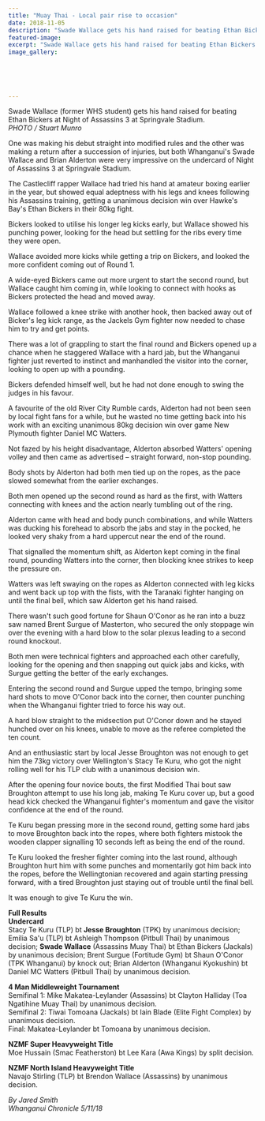 ```yaml
---
title: "Muay Thai - Local pair rise to occasion"
date: 2018-11-05
description: "Swade Wallace gets his hand raised for beating Ethan Bickers at Night of Assassins 3 at Springvale Stadium"
featured-image: 
excerpt: "Swade Wallace gets his hand raised for beating Ethan Bickers at Night of Assassins 3 at Springvale Stadium."
image_gallery:
    
    
    
    
    
---
```


<p><span>Swade Wallace (former WHS student) gets his hand raised for beating Ethan Bickers at Night of Assassins 3 at Springvale Stadium.</span><br /><em>PHOTO / Stuart Munro</em></p>
<p class="element element-paragraph">One was making his debut straight into modified rules and the other was making a return after a succession of injuries, but both Whanganui's Swade Wallace and Brian Alderton were very impressive on the undercard of Night of Assassins 3 at Springvale Stadium.</p>
<p class="element element-paragraph">The Castlecliff rapper Wallace had tried his hand at amateur boxing earlier in the year, but showed equal adeptness with his legs and knees following his Assassins training, getting a unanimous decision win over Hawke's Bay's Ethan Bickers in their 80kg fight.</p>
<p class="element element-paragraph">Bickers looked to utilise his longer leg kicks early, but Wallace showed his punching power, looking for the head but settling for the ribs every time they were open.</p>
<p class="element element-paragraph">Wallace avoided more kicks while getting a trip on Bickers, and looked the more confident coming out of Round 1.</p>
<p class="element element-paragraph">A wide-eyed Bickers came out more urgent to start the second round, but Wallace caught him coming in, while looking to connect with hooks as Bickers protected the head and moved away.</p>
<p class="element element-paragraph">Wallace followed a knee strike with another hook, then backed away out of Bicker's leg kick range, as the Jackels Gym fighter now needed to chase him to try and get points.</p>
<p class="element element-paragraph">There was a lot of grappling to start the final round and Bickers opened up a chance when he staggered Wallace with a hard jab, but the Whanganui fighter just reverted to instinct and manhandled the visitor into the corner, looking to open up with a pounding.</p>
<p class="element element-paragraph">Bickers defended himself well, but he had not done enough to swing the judges in his favour.</p>
<p class="element element-paragraph">A favourite of the old River City Rumble cards, Alderton had not been seen by local fight fans for a while, but he wasted no time getting back into his work with an exciting unanimous 80kg decision win over game New Plymouth fighter Daniel MC Watters.</p>
<p class="element element-paragraph">Not fazed by his height disadvantage, Alderton absorbed Watters' opening volley and then came as advertised &ndash; straight forward, non-stop pounding.</p>
<p class="element element-paragraph">Body shots by Alderton had both men tied up on the ropes, as the pace slowed somewhat from the earlier exchanges.</p>
<p class="element element-paragraph">Both men opened up the second round as hard as the first, with Watters connecting with knees and the action nearly tumbling out of the ring.</p>
<p class="element element-paragraph">Alderton came with head and body punch combinations, and while Watters was ducking his forehead to absorb the jabs and stay in the pocked, he looked very shaky from a hard uppercut near the end of the round.</p>
<p class="element element-paragraph">That signalled the momentum shift, as Alderton kept coming in the final round, pounding Watters into the corner, then blocking knee strikes to keep the pressure on.</p>
<p class="element element-paragraph">Watters was left swaying on the ropes as Alderton connected with leg kicks and went back up top with the fists, with the Taranaki fighter hanging on until the final bell, which saw Alderton get his hand raised.</p>
<p class="element element-paragraph">There wasn't such good fortune for Shaun O'Conor as he ran into a buzz saw named Brent Surgue of Masterton, who secured the only stoppage win over the evening with a hard blow to the solar plexus leading to a second round knockout.</p>
<p class="element element-paragraph">Both men were technical fighters and approached each other carefully, looking for the opening and then snapping out quick jabs and kicks, with Surgue getting the better of the early exchanges.</p>
<p class="element element-paragraph">Entering the second round and Surgue upped the tempo, bringing some hard shots to move O'Conor back into the corner, then counter punching when the Whanganui fighter tried to force his way out.</p>
<p class="element element-paragraph">A hard blow straight to the midsection put O'Conor down and he stayed hunched over on his knees, unable to move as the referee completed the ten count.</p>
<p class="element element-paragraph">And an enthusiastic start by local Jesse Broughton was not enough to get him the 73kg victory over Wellington's Stacy Te Kuru, who got the night rolling well for his TLP club with a unanimous decision win.</p>
<p class="element element-paragraph">After the opening four novice bouts, the first Modified Thai bout saw Broughton attempt to use his long jab, making Te Kuru cover up, but a good head kick checked the Whanganui fighter's momentum and gave the visitor confidence at the end of the round.</p>
<p class="element element-paragraph">Te Kuru began pressing more in the second round, getting some hard jabs to move Broughton back into the ropes, where both fighters mistook the wooden clapper signalling 10 seconds left as being the end of the round.</p>
<p class="element element-paragraph">Te Kuru looked the fresher fighter coming into the last round, although Broughton hurt him with some punches and momentarily got him back into the ropes, before the Wellingtonian recovered and again starting pressing forward, with a tired Broughton just staying out of trouble until the final bell.</p>
<p class="element element-paragraph">It was enough to give Te Kuru the win.</p>
<p class="element element-paragraph"><strong>Full Results</strong><br /><strong>Undercard</strong><br />Stacy Te Kuru (TLP) bt <strong>Jesse Broughton</strong> (TPK) by unanimous decision; Emilia Sa'u (TLP) bt Ashleigh Thompson (Pitbull Thai) by unanimous decision; <strong>Swade Wallace</strong> (Assassins Muay Thai) bt Ethan Bickers (Jackals) by unanimous decision; Brent Surgue (Fortitude Gym) bt Shaun O'Conor (TPK Whanganui) by knock out; Brian Alderton (Whanganui Kyokushin) bt Daniel MC Watters (Pitbull Thai) by unanimous decision.</p>
<p class="element element-paragraph"><strong>4 Man Middleweight Tournament</strong><br />Semifinal 1: Mike Makatea-Leylander (Assassins) bt Clayton Halliday (Toa Ngatihine Muay Thai) by unanimous decision.<br />Semifinal 2: Tiwai Tomoana (Jackals) bt Iain Blade (Elite Fight Complex) by unanimous decision.<br />Final: Makatea-Leylander bt Tomoana by unanimous decision.</p>
<p class="element element-paragraph"><strong>NZMF Super Heavyweight Title</strong><br />Moe Hussain (Smac Featherston) bt Lee Kara (Awa Kings) by split decision.</p>
<p class="element element-paragraph"><strong>NZMF North Island Heavyweight Title</strong><br />Navajo Stirling (TLP) bt Brendon Wallace (Assassins) by unanimous decision.</p>
<p class="element element-paragraph"><em>By Jared Smith</em><br /><em>Whanganui Chronicle 5/11/18</em></p>

